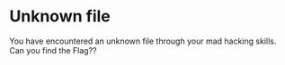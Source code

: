 # Unknown file

You have encountered an unknown file through your mad hacking skills. Can you find the Flag??
